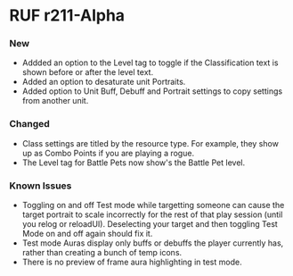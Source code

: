 # RUF r211-Alpha
### New
* Addded an option to the Level tag to toggle if the Classification text is shown before or after the level text.
* Added an option to desaturate unit Portraits.
* Added option to Unit Buff, Debuff and Portrait settings to copy settings from another unit.

### Changed
* Class settings are titled by the resource type. For example, they show up as Combo Points if you are playing a rogue.
* The Level tag for Battle Pets now show's the Battle Pet level.

### Known Issues
* Toggling on and off Test mode while targetting someone can cause the target portrait to scale incorrectly for the rest of that play session (until you relog or reloadUI). Deselecting your target and then toggling Test Mode on and off again should fix it.
* Test mode Auras display only buffs or debuffs the player currently has, rather than creating a bunch of temp icons.
* There is no preview of frame aura highlighting in test mode.